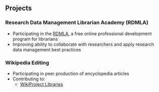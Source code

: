 ## Projects

### Research Data Management Librarian Academy (RDMLA)

- Participating in the [RDMLA](https://rdmla.github.io/), a free online professional development program for librarians
- Improving ability to collaborate with researchers and apply research data management best practices

### Wikipedia Editing

- Participating in peer production of encyclopedia articles
- Contributing to:
  - [WikiProject Libraries](https://en.wikipedia.org/wiki/Wikipedia:WikiProject_Libraries)


